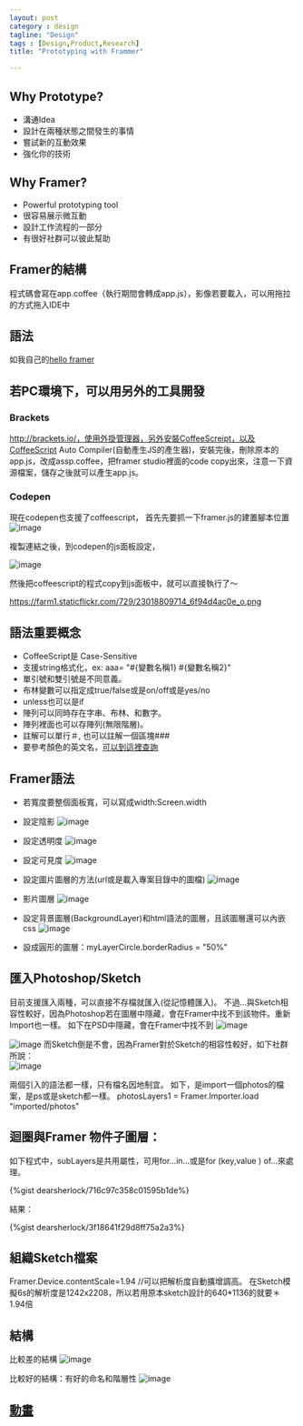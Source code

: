 ```yaml
---
layout: post
category : design 
tagline: "Design"
tags : [Design,Product,Research]
title: "Prototyping with Frammer"

---
```

## Why Prototype?
- 溝通Idea
- 設計在兩種狀態之間發生的事情
- 嘗試新的互動效果
- 強化你的技術

## Why Framer?
- Powerful prototyping tool
- 很容易展示微互動
- 設計工作流程的一部分
- 有很好社群可以彼此幫助

## Framer的結構
程式碼會寫在app.coffee（執行期間會轉成app.js），影像若要載入，可以用拖拉的方式拖入IDE中


## 語法
如我自己的[hello framer](https://www.dropbox.com/sh/oo8enm9qvscdnvm/AABD6Q0SK_BioIgqmS5I39_ha?dl=0)


## 若PC環境下，可以用另外的工具開發  

### Brackets
http://brackets.io/，使用外掛管理器，另外安裝CoffeeScreipt，以及CoffeeScript Auto Compiler(自動產生JS的產生器)，安裝完後，刪除原本的app.js，改成assp.coffee，把framer studio裡面的code copy出來，注意一下資源檔案，儲存之後就可以產生app.js。

### Codepen
現在codepen也支援了coffeescript，
首先先要抓一下framer.js的建置腳本位置
![image](https://farm6.staticflickr.com/5750/23620847306_d7092051b1_o.png)

複製連結之後，到codepen的js面板設定，

![image](https://farm6.staticflickr.com/5804/23620867196_9882234939_o.png)

然後把coffeescript的程式copy到js面板中，就可以直接執行了～

https://farm1.staticflickr.com/729/23018809714_6f94d4ac0e_o.png

## 語法重要概念
- CoffeeScript是 Case-Sensitive
- 支援string格式化，ex: aaa= "#{變數名稱1} #{變數名稱2}"
- 單引號和雙引號是不同意義。
- 布林變數可以指定成true/false或是on/off或是yes/no
- unless也可以是if
- 陣列可以同時存在字串、布林、和數字。
- 陣列裡面也可以存陣列(無限階層)。
- 註解可以單行＃, 也可以註解一個區塊###
- 要參考顏色的英文名，[可以到這裡查詢](https://developer.mozilla.org/en-US/docs/Web/CSS/color_value#Color_keywords)



## Framer語法
- 若寬度要整個面板寬，可以寫成width:Screen.width
- 設定陰影
![image](https://farm1.staticflickr.com/736/23669576995_fa94c095b3_o.png)

- 設定透明度
![image](https://farm1.staticflickr.com/580/23643529916_c5aa562c0b_o.png)
- 設定可見度
![image](https://farm6.staticflickr.com/5835/23301667159_0d90ce3912_o.png)

- 設定圖片圖層的方法(url或是載入專案目錄中的圖檔)
![image](https://farm1.staticflickr.com/704/23042731203_5a0dd0767c_o.png)

- 影片圖層
![image](https://farm1.staticflickr.com/665/23587397141_ec285a386b_o.png)

- 設定背景圖層(BackgroundLayer)和html語法的圖層，且該圖層還可以內嵌css
![image](https://farm6.staticflickr.com/5728/23301952939_82a935147f_o.png)

- 設成圓形的圖層：myLayerCircle.borderRadius = "50%"

## 匯入Photoshop/Sketch
目前支援匯入兩種，可以直接不存檔就匯入(從記憶體匯入)。
不過...與Sketch相容性較好，因為Photoshop若在圖層中隱藏，會在Framer中找不到該物件。重新Import也一樣。
如下在PSD中隱藏，會在Framer中找不到
![image](https://farm6.staticflickr.com/5804/23277370363_d62b28c577_o.png)

![image](https://farm6.staticflickr.com/5733/23904126345_f42b20b327_o.png)
而Sketch倒是不會，因為Framer對於Sketch的相容性較好，如下社群所說：  
![image](https://farm1.staticflickr.com/780/23821763661_676dca8282_o.png)

兩個引入的語法都一樣，只有檔名因地制宜。
如下，是import一個photos的檔案，是ps或是sketch都一樣。
photosLayers1 = Framer.Importer.load "imported/photos"

## 迴圈與Framer 物件子圖層：
如下程式中，subLayers是共用屬性，可用for...in...或是for (key,value ) of...來處理。

{%gist dearsherlock/716c97c358c01595b1de%}

結果：

{%gist dearsherlock/3f18641f29d8ff75a2a3%}



## 組織Sketch檔案
Framer.Device.contentScale=1.94  //可以把解析度自動擴增調高。
在Sketch模擬6s的解析度是1242x2208，所以若用原本sketch設計的640*1136的就要＊1.94倍

## 結構

比較差的結構
![image](https://farm1.staticflickr.com/585/23530309349_ba4dd61c83_o.png)

比較好的結構：有好的命名和階層性
![image](https://farm1.staticflickr.com/607/23872116316_cb01fa6da5_o.png)

## [動畫](framer_animation/)
